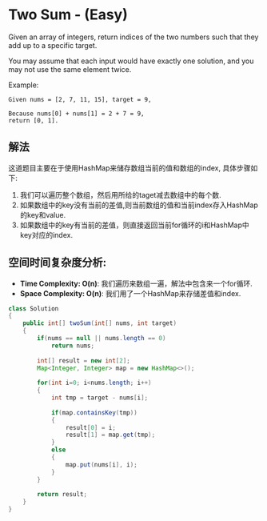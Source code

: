 # Two Sum - (Easy)

Given an array of integers, return indices of the two numbers such that they add up to a specific target.

You may assume that each input would have exactly one solution, and you may not use the same element twice.

Example:

```
Given nums = [2, 7, 11, 15], target = 9,

Because nums[0] + nums[1] = 2 + 7 = 9,
return [0, 1].
```

## 解法 

这道题目主要在于使用HashMap来储存数组当前的值和数组的index, 具体步骤如下:

1. 我们可以遍历整个数组，然后用所给的taget减去数组中的每个数.
2. 如果数组中的key没有当前的差值,则当前数组的值和当前index存入HashMap的key和value.
3. 如果数组中的key有当前的差值，则直接返回当前for循环的i和HashMap中key对应的index.


## 空间时间复杂度分析:

* **Time Complexity: O(n)**: 我们遍历来数组一遍，解法中包含来一个for循环.
* **Space Complexity: O(n)**: 我们用了一个HashMap来存储差值和index.

```java
class Solution 
{
    public int[] twoSum(int[] nums, int target) 
    {   
        if(nums == null || nums.length == 0)
            return nums;
        
        int[] result = new int[2];
        Map<Integer, Integer> map = new HashMap<>();
        
        for(int i=0; i<nums.length; i++)
        {
            int tmp = target - nums[i];
           
            if(map.containsKey(tmp))
            {
                result[0] = i;
                result[1] = map.get(tmp);
            }    
            else
            {
                map.put(nums[i], i);
            }
        }
        
        return result;
    }
}
```